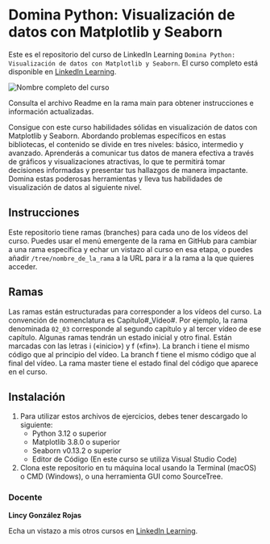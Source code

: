 # Domina Python: Visualización de datos con Matplotlib y Seaborn

Este es el repositorio del curso de LinkedIn Learning `Domina Python: Visualización de datos con Matplotlib y Seaborn`. El curso completo está disponible en [LinkedIn Learning][lil-course-url].

![Nombre completo del curso][lil-thumbnail-url] 

Consulta el archivo Readme en la rama main para obtener instrucciones e información actualizadas.

Consigue con este curso habilidades sólidas en visualización de datos con Matplotlib y Seaborn. Abordando problemas específicos en estas bibliotecas, el contenido se divide en tres niveles: básico, intermedio y avanzado. Aprenderás a comunicar tus datos de manera efectiva a través de gráficos y visualizaciones atractivas, lo que te permitirá tomar decisiones informadas y presentar tus hallazgos de manera impactante. Domina estas poderosas herramientas y lleva tus habilidades de visualización de datos al siguiente nivel.

## Instrucciones

Este repositorio tiene ramas (branches) para cada uno de los vídeos del curso. Puedes usar el menú emergente de la rama en GitHub para cambiar a una rama específica y echar un vistazo al curso en esa etapa, o puedes añadir `/tree/nombre_de_la_rama` a la URL para ir a la rama a la que quieres acceder.

## Ramas

Las ramas están estructuradas para corresponder a los vídeos del curso. La convención de nomenclatura es Capítulo#_Vídeo#. Por ejemplo, la rama denominada `02_03` corresponde al segundo capítulo y al tercer vídeo de ese capítulo. Algunas ramas tendrán un estado inicial y otro final. Están marcadas con las letras i («inicio») y f («fin»). La branch i tiene el mismo código que al principio del vídeo. La branch f tiene el mismo código que al final del vídeo. La rama master tiene el estado final del código que aparece en el curso.

## Instalación

1. Para utilizar estos archivos de ejercicios, debes tener descargado lo siguiente:
   - Python 3.12 o superior
   - Matplotlib 3.8.0 o superior
   - Seaborn v0.13.2 o superior
   - Editor de Código (En este curso se utiliza Visual Studio Code)
2. Clona este repositorio en tu máquina local usando la Terminal (macOS) o CMD (Windows), o una herramienta GUI como SourceTree.

### Docente

**Lincy González Rojas**

Echa un vistazo a mis otros cursos en [LinkedIn Learning](https://www.linkedin.com/learning/instructors/lincy-gonzalez-rojas).

[0]: # (Replace these placeholder URLs with actual course URLs)
[lil-course-url]: https://www.linkedin.com
[lil-thumbnail-url]: https:

[1]: # (End of ES-Instruction ###############################################################################################)
